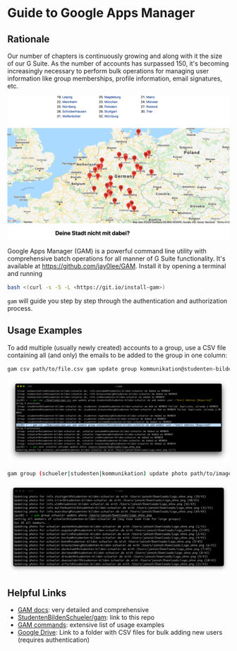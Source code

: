 # Guide to Google Apps Manager

## Rationale

Our number of chapters is continuously growing and along with it the size of our G Suite. As the number of accounts has surpassed 150, it's becoming increasingly necessary to perform bulk operations for managing user information like group memberships, profile information, email signatures, etc.

[![Chapter map](assets/chapter-map.png)](https://studenten-bilden-schueler.de/standorte)

Google Apps Manager (GAM) is a powerful command line utility with comprehensive batch operations for all manner of G Suite functionality. It's available at <https://github.com/jay0lee/GAM>. Install it by opening a terminal and running

```sh
bash <(curl -s -S -L <https://git.io/install-gam>)
```

`gam` will guide you step by step through the authentication and authorization process.

## Usage Examples

To add multiple (usually newly created) accounts to a group, use a CSV file containing all (and only) the emails to be added to the group in one column:

```sh
gam csv path/to/file.csv gam update group kommunikation@studenten-bilden-schueler.de add member user ~"Email Address [Required]"
```

![Bulk add accounts to group](assets/bulk-add-accounts-to-group.png)

```sh
gam group (schueler|studenten|kommunikation) update photo path/to/image.png
```

![Bulk set profile picture](assets/bulk-set-profile-picture.png)

## Helpful Links

- [GAM docs](https://github.com/jay0lee/GAM/wiki): very detailed and comprehensive
- [StudentenBildenSchueler/gam](https://github.com/StudentenBildenSchueler/gam): link to this repo
- [GAM commands](https://sites.google.com/jis.edu.bn/gam-commands): extensive list of usage examples
- [Google Drive](https://drive.google.com/drive/folders/1FfvgltvxH_fb1ee7efXcXgAZxO4HcBP4): Link to a folder with CSV files for bulk adding new users (requires authentication)

